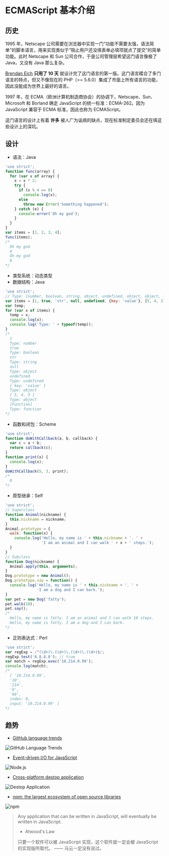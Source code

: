 # ECMAScript 基本介绍

## 历史
1995 年，Netscape 公司需要在浏览器中实现一门“功能不需要太强，语法简单”的脚本语言，用来实现类似于“阻止用户还没填表单必填项就点了提交”的简单功能。此时 Netscape 和 Sun 公司合作，于是公司管理层希望这门语言像极了 Java，又没有 Java 那么复杂。

[Brendan Eich](https://www.brendaneich.com/) **只用了 10 天** 就设计完了这门语言的第一版。这门语言糅合了多门语言的特点，但又不像现在的 PHP（>= 5.6.0）集成了市面上所有语言的功能，因此没能成为世界上最好的语言。

1997 年，在 ECMA（欧洲计算机制造商协会）的协调下，Netscape、Sun、Microsoft 和 Borland 确定 JavaScript 的统一标准：ECMA-262。因为 JavaScript 兼容于 ECMA 标准，因此也称为 ECMAScript。

这门语言的设计上有着 **许多** 被人广为诟病的缺点，现在标准制定委员会还在填这些设计上的深坑。

## 设计
+ 语法：Java

```js
'use strict';
function func(array) {
  for (var x of array) {
    x = x * 2;
    try {
      if (x % 4 == 0)
        console.log(x);
      else
        throw new Error('Something happened');
    } catch (e) {
      console.error('Oh my god');
    }
  }
}
var items = [1, 2, 3, 4];
func(items);
/*
  Oh my god
  4
  Oh my god
  8
*/
```

+ 类型系统：动态类型
+ 数据结构：Java

```js
'use strict';
// Type: [number, boolean, string, object, undefined, object, object, function]
var items = [1, true, 'str', null, undefined, {key: 'value'}, [5, 4, 3], function () { return 1; }];
var temp;
for (var x of items) {
  temp = x;
  console.log(x);
  console.log('Type: ' + typeof(temp));
}
/*
  1
  Type: number
  true
  Type: boolean
  str
  Type: string
  null
  Type: object
  undefined
  Type: undefined
  { key: 'value' }
  Type: object
  [ 5, 4, 3 ]
  Type: object
  [Function]
  Type: function
*/
```

+ 函数和闭包：Scheme

```js
'use strict';
function doWithCallback(a, b, callback) {
  var c = a + b;
  return callback(c);
}
function print(x) {
  console.log(x);
}
doWithCallback(5, 3, print);
/*
  8
*/
```

+ 原型继承：Self

```js
'use strict';
// Superclass
function Animal(nickname) {
  this.nickname = nickname;
}
Animal.prototype = {
  walk: function(x) {
    console.log('Hello, my name is ' + this.nickname + '. ' +
                'I am an animal and I can walk ' + x + ' steps.');
  }
}
// Subclass
function Dog(nickname) {
  Animal.apply(this, arguments);
}
Dog.prototype = new Animal();
Dog.prototype.say = function() {
  console.log('Hello, my name is ' + this.nickname + '. ' +
              'I am a dog and I can bark.');
}
var pet = new Dog('fatty');
pet.walk(10);
pet.say();
/*
  Hello, my name is fatty. I am an animal and I can walk 10 steps.
  Hello, my name is fatty. I am a dog and I can bark.
*/
```

+ 正则表达式：Perl

```js
'use strict';
var regExp = /^(\d+)\.(\d+)\.(\d+)\.(\d+)$/;
regExp.test('8.8.8.8'); // true
var match = regExp.exec('10.214.0.99');
console.log(match);
/*
  [ '10.214.0.99',
  '10',
  '214',
  '0',
  '99',
  index: 0,
  input: '10.214.0.99' ]
*/
```

## 趋势

+ [GitHub language trends](https://github.com/blog/2047-language-trends-on-github)

![GitHub Language Trends](/assets/img/js-tutorial/github-language-trends.jpg)

+ [Event-driven I/O for JavaScript](https://nodejs.org)

![Node.js](/assets/img/js-tutorial/node-09-25.png)

+ [Cross-platform destop application](http://electron.atom.io)

![Destop Application](/assets/img/js-tutorial/atom.png)

+ [npm: the largest ecosystem of open source libraries](https://www.npmjs.com)

![npm](/assets/img/js-tutorial/npm-09-25.png)

> Any application that can be written in JavaScript, will eventually be written in JavaScript.
> - Atwood's Law
>
> 只要一个软件可以被 JavaScript 实现，这个软件就一定会被 JavaScript 的实现版所取代。
> —— 马云一定没有说过。
